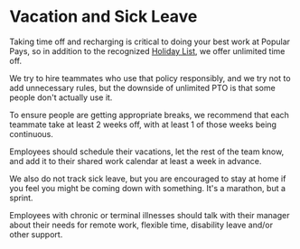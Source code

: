 # Vacation and Sick Leave

Taking time off and recharging is critical to doing your best work at Popular Pays, so in addition to the recognized [Holiday List](https://github.com/clef/handbook/blob/master/Benefits%20and%20Perks/Holiday%20List.md), we offer unlimited time off. 

We try to hire teammates who use that policy responsibly, and we try not to add unnecessary rules, but the downside of unlimited PTO is that some people don't actually use it. 

To ensure people are getting appropriate breaks, we recommend that each teammate take at least 2 weeks off, with at least 1 of those weeks being continuous.

Employees should schedule their vacations, let the rest of the team know, and add it to their shared work calendar at least a week in advance.

We also do not track sick leave, but you are encouraged to stay at home if you feel you might be coming down with something. It's a marathon, but a sprint.

Employees with chronic or terminal illnesses should talk with their manager about their needs for remote work, flexible time, disability leave and/or other support.
